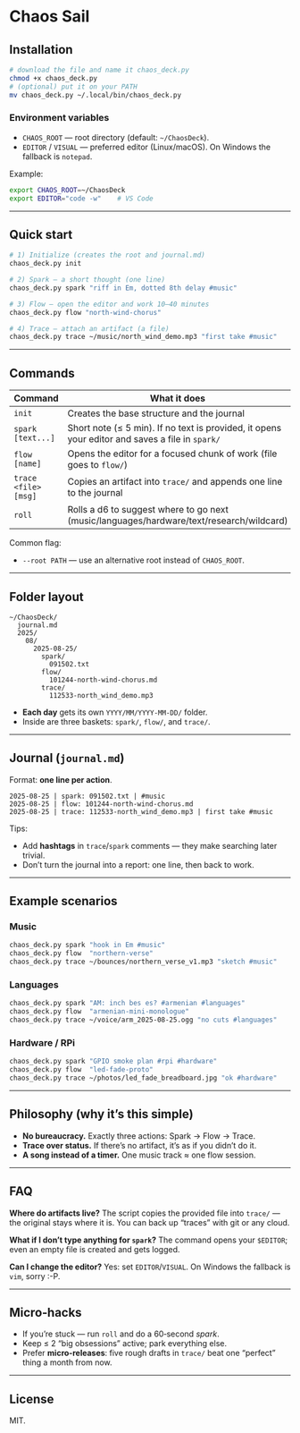 # Chaos Sail


## Installation

```bash
# download the file and name it chaos_deck.py
chmod +x chaos_deck.py
# (optional) put it on your PATH
mv chaos_deck.py ~/.local/bin/chaos_deck.py
```

### Environment variables

* `CHAOS_ROOT` — root directory (default: `~/ChaosDeck`).
* `EDITOR` / `VISUAL` — preferred editor (Linux/macOS). On Windows the fallback is `notepad`.

Example:

```bash
export CHAOS_ROOT=~/ChaosDeck
export EDITOR="code -w"    # VS Code
```

---

## Quick start

```bash
# 1) Initialize (creates the root and journal.md)
chaos_deck.py init

# 2) Spark — a short thought (one line)
chaos_deck.py spark "riff in Em, dotted 8th delay #music"

# 3) Flow — open the editor and work 10–40 minutes
chaos_deck.py flow "north-wind-chorus"

# 4) Trace — attach an artifact (a file)
chaos_deck.py trace ~/music/north_wind_demo.mp3 "first take #music"
```

---

## Commands

| Command              | What it does                                                                                    | Example                                                 |
| -------------------- | ----------------------------------------------------------------------------------------------- | ------------------------------------------------------- |
| `init`               | Creates the base structure and the journal                                                      | `chaos_deck.py init`                                    |
| `spark [text...]`    | Short note (≤ 5 min). If no text is provided, it opens your editor and saves a file in `spark/` | `chaos_deck.py spark "idea: Em→G→D"`                    |
| `flow [name]`        | Opens the editor for a focused chunk of work (file goes to `flow/`)                             | `chaos_deck.py flow "docker-multistage"`                |
| `trace <file> [msg]` | Copies an artifact into `trace/` and appends one line to the journal                            | `chaos_deck.py trace ~/shots/k8s_pods.png "green #k8s"` |
| `roll`               | Rolls a d6 to suggest where to go next (music/languages/hardware/text/research/wildcard)        | `chaos_deck.py roll`                                    |

Common flag:

* `--root PATH` — use an alternative root instead of `CHAOS_ROOT`.

---

## Folder layout

```
~/ChaosDeck/
  journal.md
  2025/
    08/
      2025-08-25/
        spark/
          091502.txt
        flow/
          101244-north-wind-chorus.md
        trace/
          112533-north_wind_demo.mp3
```

* **Each day** gets its own `YYYY/MM/YYYY-MM-DD/` folder.
* Inside are three baskets: `spark/`, `flow/`, and `trace/`.

---

## Journal (`journal.md`)

Format: **one line per action**.

```text
2025-08-25 | spark: 091502.txt | #music
2025-08-25 | flow: 101244-north-wind-chorus.md
2025-08-25 | trace: 112533-north_wind_demo.mp3 | first take #music
```

Tips:

* Add **hashtags** in `trace`/`spark` comments — they make searching later trivial.
* Don’t turn the journal into a report: one line, then back to work.

---

## Example scenarios

### Music

```bash
chaos_deck.py spark "hook in Em #music"
chaos_deck.py flow  "northern-verse"
chaos_deck.py trace ~/bounces/northern_verse_v1.mp3 "sketch #music"
```

### Languages

```bash
chaos_deck.py spark "AM: inch bes es? #armenian #languages"
chaos_deck.py flow  "armenian-mini-monologue"
chaos_deck.py trace ~/voice/arm_2025-08-25.ogg "no cuts #languages"
```

### Hardware / RPi

```bash
chaos_deck.py spark "GPIO smoke plan #rpi #hardware"
chaos_deck.py flow  "led-fade-proto"
chaos_deck.py trace ~/photos/led_fade_breadboard.jpg "ok #hardware"
```

---

## Philosophy (why it’s this simple)

* **No bureaucracy.** Exactly three actions: Spark → Flow → Trace.
* **Trace over status.** If there’s no artifact, it’s as if you didn’t do it.
* **A song instead of a timer.** One music track ≈ one flow session.

---

## FAQ

**Where do artifacts live?**
The script copies the provided file into `trace/` — the original stays where it is. You can back up “traces” with git or any cloud.

**What if I don’t type anything for `spark`?**
The command opens your `$EDITOR`; even an empty file is created and gets logged.

**Can I change the editor?**
Yes: set `EDITOR`/`VISUAL`. On Windows the fallback is `vim`, sorry :-P.

---

## Micro‑hacks

* If you’re stuck — run `roll` and do a 60‑second *spark*.
* Keep ≤ 2 “big obsessions” active; park everything else.
* Prefer **micro‑releases**: five rough drafts in `trace/` beat one “perfect” thing a month from now.

---

## License

MIT.
